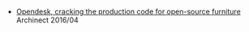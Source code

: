 * [Opendesk, cracking the production code for open-source furniture](http://archinect.com/features/article/149937104/opendesk-cracking-the-production-code-for-open-source-furniture) Archinect 2016/04
